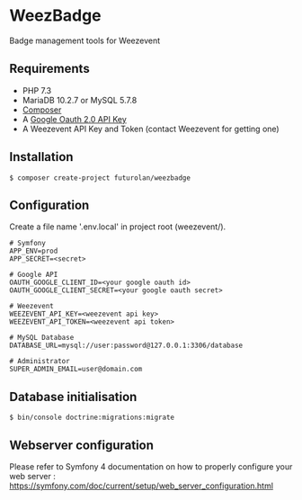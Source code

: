 # WeezBadge
Badge management tools for Weezevent

Requirements
------------
* PHP 7.3
* MariaDB 10.2.7 or MySQL 5.7.8
* [Composer](https://getcomposer.org/)
* A [Google Oauth 2.0 API Key](https://developers.google.com/identity/protocols/OAuth2)
* A Weezevent API Key and Token (contact Weezevent for getting one)

Installation
------------

    $ composer create-project futurolan/weezbadge

Configuration
-------------

Create a file name '.env.local' in project root (weezevent/).

    # Symfony
    APP_ENV=prod
    APP_SECRET=<secret>
    
    # Google API
    OAUTH_GOOGLE_CLIENT_ID=<your google oauth id>
    OAUTH_GOOGLE_CLIENT_SECRET=<your google oauth secret>
    
    # Weezevent
    WEEZEVENT_API_KEY=<weezevent api key>
    WEEZEVENT_API_TOKEN=<weezevent api token>
    
    # MySQL Database
    DATABASE_URL=mysql://user:password@127.0.0.1:3306/database
    
    # Administrator
    SUPER_ADMIN_EMAIL=user@domain.com


Database initialisation
-----------------------

    $ bin/console doctrine:migrations:migrate
    
Webserver configuration
-----------------------

Please refer to Symfony 4 documentation on how to properly configure your web server : https://symfony.com/doc/current/setup/web_server_configuration.html